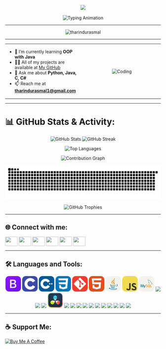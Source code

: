 <p align="center">
  <img src="https://github.com/7oSkaaa/7oSkaaa/blob/main/Images/about_me.gif?raw=true" width="100px">
</p>



<!-- HEADER -->
<p align="center">
  <img src="https://readme-typing-svg.herokuapp.com?font=Fira+Code&size=25&duration=4000&pause=1000&color=F75C7E&center=true&vCenter=true&width=550&lines=Hi+%F0%9F%91%8B,+I'm+Tharindu+Rasmal;Passionate+Application+Developer;Always+Learning+New+Things;Building+Cool+Projects" alt="Typing Animation"/>
</p>

---



<p align="center">
  <img src="https://komarev.com/ghpvc/?username=tharindurasmal&label=Profile%20views&color=0e75b6&style=flat" alt="tharindurasmal" />
</p>

---

<table align="center">
<tr border="none">
<td width="50%" align="left">

- 🌱 I’m currently learning **OOP with Java**  
- 👨‍💻 All of my projects are available at [My GitHub](https://github.com/tharindurasmal)  
- 💬 Ask me about **Python, Java, C, C#**  
- 📫 Reach me at **tharindurasmal1@gmail.com**

</td>
<td width="50%" align="center">

  <img align="center" alt="Coding" width="450" src="https://repository-images.githubusercontent.com/588181932/e36ec678-7984-4cdd-8e4c-a3932772ff8e">

</td>
</tr>
</table>

---

# 📊 GitHub Stats & Activity:

<p align="center">
  <img src="https://github-readme-stats.vercel.app/api?username=tharindurasmal&show_icons=true&theme=radical&hide_border=true" alt="GitHub Stats" height="170"/>
  <img src="https://github-readme-streak-stats.herokuapp.com?user=tharindurasmal&theme=radical&hide_border=true" alt="GitHub Streak" height="170"/>
</p>

<p align="center">
  <img src="https://github-readme-stats.vercel.app/api/top-langs/?username=tharindurasmal&theme=radical&hide_border=true&layout=compact" alt="Top Languages" height="165"/>
</p>

<p align="center">
  <img src="https://github-readme-activity-graph.vercel.app/graph?username=tharindurasmal&theme=react-dark&hide_border=true&area=true" alt="Contribution Graph"/>
</p>

<p align="center">
  <img src="https://github.com/tharindurasmal/tharindurasmal/blob/output/github-contribution-grid-snake.svg" alt="Snake Animation"/>
</p>

<p align="center">
  <img src="https://github-profile-trophy.vercel.app/?username=tharindurasmal&theme=radical&no-frame=true&no-bg=true&margin-w=5&row=1" alt="GitHub Trophies"/>
</p>

---

## 🌐 Connect with me:
<p align="left">
<a href="https://twitter.com/tharindurasmal" target="blank"><img align="center" src="https://raw.githubusercontent.com/rahuldkjain/github-profile-readme-generator/master/src/images/icons/Social/twitter.svg" height="30" width="40" /></a>
<a href="https://www.linkedin.com/in/tharindu-rasmal-8a1051266/" target="blank"><img align="center" src="https://raw.githubusercontent.com/rahuldkjain/github-profile-readme-generator/master/src/images/icons/Social/linked-in-alt.svg" height="30" width="40" /></a>
<a href="https://www.instagram.com/tharindu_rashmal/" target="blank"><img align="center" src="https://raw.githubusercontent.com/rahuldkjain/github-profile-readme-generator/master/src/images/icons/Social/instagram.svg" height="30" width="40" /></a>
<a href="https://www.youtube.com/channel/UCpCroiZ53msROt0du4tZNEG" target="blank"><img align="center" src="https://raw.githubusercontent.com/rahuldkjain/github-profile-readme-generator/master/src/images/icons/Social/youtube.svg" height="30" width="40" /></a>
<a href="https://www.hackerrank.com/tharindurasmal1" target="blank"><img align="center" src="https://raw.githubusercontent.com/rahuldkjain/github-profile-readme-generator/master/src/images/icons/Social/hackerrank.svg" height="30" width="40" /></a>
<a href="https://discord.gg/mXFDURHA" target="blank"><img align="center" src="https://raw.githubusercontent.com/rahuldkjain/github-profile-readme-generator/master/src/images/icons/Social/discord.svg" height="30" width="40" /></a>
</p>

---

## 🛠️ Languages and Tools:
<p align="center">
  <a href="https://getbootstrap.com" target="_blank"><img src="https://github.com/tandpfun/skill-icons/blob/main/icons/Bootstrap.svg" width="50"/></a>
  <a href="https://www.cprogramming.com/" target="_blank"><img src="https://github.com/tandpfun/skill-icons/blob/main/icons/C.svg" width="50"/></a>
  <a href="https://www.w3schools.com/cpp/" target="_blank"><img src="https://github.com/tandpfun/skill-icons/blob/main/icons/CPP.svg" width="50"/></a>
  <a href="https://www.w3schools.com/css/" target="_blank"><img src="https://github.com/tandpfun/skill-icons/blob/main/icons/CSS.svg" width="50"/></a>
  <a href="https://git-scm.com/" target="_blank"><img src="https://github.com/tandpfun/skill-icons/blob/main/icons/Git.svg" width="50"/></a>
  <a href="https://www.w3.org/html/" target="_blank"><img src="https://github.com/tandpfun/skill-icons/blob/main/icons/HTML.svg" width="50"/></a>
  <a href="https://www.java.com" target="_blank"><img src="https://github.com/tandpfun/skill-icons/blob/main/icons/Java-Light.svg" width="50"/></a>
  <a href="https://developer.mozilla.org/en-US/docs/Web/JavaScript" target="_blank"><img src="https://github.com/tandpfun/skill-icons/blob/main/icons/JavaScript.svg" width="50"/></a>
  <a href="https://www.mysql.com/" target="_blank"><img src="https://github.com/tandpfun/skill-icons/blob/main/icons/MySQL-Light.svg" width="50"/></a>
  <a href="https://www.photoshop.com/" target="_blank"><img src="https://github.com/Scar1109/skill-icons/blob/Scar1109/icons/Photoshop.svg" width="50"/></a>
  <a href="https://www.php.net" target="_blank"><img src="https://github.com/Scar1109/skill-icons/blob/Scar1109/icons/PHP-Light.svg" width="50"/></a>
  <a href="https://tailwindcss.com/" target="_blank"><img src="https://github.com/Scar1109/skill-icons/blob/Scar1109/icons/TailwindCSS-Light.svg" width="50"/></a>
  <a href="https://www.blackmagicdesign.com/products/davinciresolve" target="_blank"><img src="https://github.com/Scar1109/skill-icons/blob/Scar1109/icons/DavinchiResolve.svg" width="50"/></a>
  <a href="https://developer.android.com" target="_blank"><img src="https://github.com/Scar1109/skill-icons/blob/main/icons/AndroidStudio-Light.svg" width="50"/></a>
  <a href="https://www.figma.com/" target="_blank"><img src="https://github.com/Scar1109/skill-icons/blob/main/icons/Figma-Light.svg" width="50"/></a>
  <a href="https://kotlinlang.org" target="_blank"><img src="https://github.com/Scar1109/skill-icons/blob/main/icons/Kotlin-Light.svg" width="50"/></a>
  <a href="https://www.linux.org/" target="_blank"><img src="https://github.com/Scar1109/skill-icons/blob/main/icons/Linux-Light.svg" width="50"/></a>
  <a href="https://www.mongodb.com/" target="_blank"><img src="https://github.com/Scar1109/skill-icons/blob/main/icons/MongoDB.svg" width="50"/></a>
  <a href="https://nodejs.org" target="_blank"><img src="https://github.com/Scar1109/skill-icons/blob/main/icons/NodeJS-Light.svg" width="50"/></a>
  <a href="https://postman.com" target="_blank"><img src="https://github.com/Scar1109/skill-icons/blob/main/icons/Postman.svg" width="50"/></a>
  <a href="https://reactjs.org/" target="_blank"><img src="https://github.com/Scar1109/skill-icons/blob/main/icons/React-Light.svg" width="50"/></a>
  <a href="https://expressjs.com" target="_blank"><img src="https://github.com/Scar1109/skill-icons/blob/main/icons/ExpressJS-Light.svg" width="50"/></a>
  <a href="https://www.python.org" target="_blank"><img src="https://github.com/Scar1109/skill-icons/blob/main/icons/Python-Light.svg" width="50"/></a>
  <a href="https://www.typescriptlang.org/" target="_blank"><img src="https://github.com/Scar1109/skill-icons/blob/main/icons/TypeScript.svg" width="50"/></a>
</p>

---

## ☕ Support Me:
<p>
  <a href="https://www.buymeacoffee.com/tharinduraw">
    <img src="https://cdn.buymeacoffee.com/buttons/v2/default-yellow.png" height="50" width="210" alt="Buy Me A Coffee" />
  </a>
</p>
